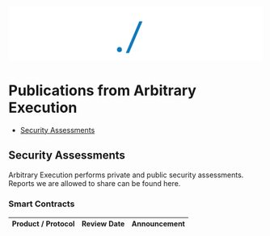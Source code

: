 ![alt text](./AE_whiteLogo_blueslash.png)
# Publications from Arbitrary Execution

* [Security Assessments](#security-assessments)

## Security Assessments

Arbitrary Execution performs private and public security assessments. Reports we are allowed to share can be found here.

### Smart Contracts

| Product / Protocol | Review Date | Announcement |
| --- | --- | --- |
